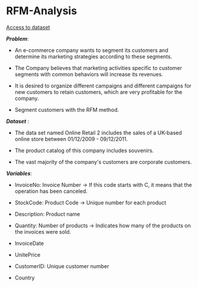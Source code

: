 # RFM-Analysis

 [Access to dataset](https://www.kaggle.com/mathchi/online-retail-ii-data-set-from-ml-repository)

***Problem***:
- An e-commerce company wants to segment its customers and determine its marketing strategies according to these segments.

- The Company believes that marketing activities specific to customer segments with common behaviors will increase its revenues.

- It is desired to organize different campaigns and different campaigns for new customers to retain customers, which are very profitable for the company.

- Segment customers with the RFM method.

***Dataset*** :
- The data set named Online Retail 2 includes the sales of a UK-based online store between 01/12/2009 - 09/12/2011.

- The product catalog of this company includes souvenirs.

- The vast majority of the company's customers are corporate customers.

***Variables***:
- InvoiceNo: Invoice Number
-> If this code starts with C, it means that the operation has been canceled.

- StockCode: Product Code 
-> Unique number for each product

- Description: Product name

- Quantity: Number of products
-> Indicates how many of the products on the invoices were sold.

- InvoiceDate

- UnitePrice

- CustomerID: Unique customer number

- Country






